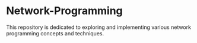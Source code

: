 # Network-Programming
This repository is dedicated to exploring and implementing various network programming concepts and techniques.

